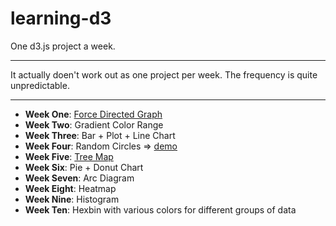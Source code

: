 # learning-d3

One d3.js project a week.

----

It actually doen't work out as one project per week. The frequency is quite unpredictable.

----

- **Week One**: [Force Directed Graph](http://www.puzzlr.org/force-graphs-with-d3/)
- **Week Two**: Gradient Color Range
- **Week Three**: Bar + Plot + Line Chart
- **Week Four**: Random Circles => [demo](https://codepen.io/eidolonsky/pen/BgQaqq)
- **Week Five**: [Tree Map](https://www.d3-graph-gallery.com/graph/treemap_basic.html)
- **Week Six**: Pie + Donut Chart
- **Week Seven**: Arc Diagram
- **Week Eight**: Heatmap
- **Week Nine**: Histogram
- **Week Ten**: Hexbin with various colors for different groups of data
